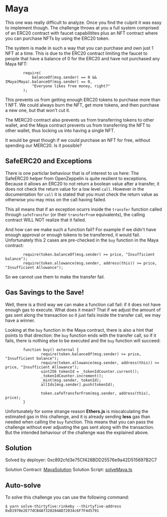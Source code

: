 # Maya

This one was really difficult to analyze. Once you find the culprit it was easy to implement though. The challenge throws at you a full system comprised of an ERC20 contract with faucet capabilitites plus an NFT contract where you can purchase NFTs by using the ERC20 token.

The system is made in such a way that you can purchase and own just 1 NFT at a time. This is due to the ERC20 contract limiting the faucet to people that have a balance of 0 for the ERC20 and have not purchased any Maya NFT:

```
        require(
            balanceOf(msg.sender) == 0 && IMaya(Maya).balanceOf(msg.sender) == 0,
            "Everyone likes free money, right?"
        );
```

This prevents us from getting enough ERC20 tokens to purchase more than 1 NFT. We could always burn the NFT, get more tokens, and then purchase a new one, but that won't cut it.

The MERC20 contract also prevents us from transferring tokens to other wallet, and the Maya contract prevents us from transferring the NFT to other wallet, thus locking us into having a single NFT.

It would be great though if we could purchase an NFT for free, without spending our MERC20. Is it possible?

## SafeERC20 and Exceptions

There is one particlar behaviour that is of interest to us here: The SafeERC20 helper from OpenZeppelin is quite resilient to exceptions. Because it allows an ERC20 to not return a boolean value after a transfer, it does not check the return value for a low level `call`. However in the documentation for `call` it is stated that you must check the return value as otherwise you may miss on the call having failed.

This all means that if an exception ocurrs inside the `transfer` function called through `safeTransfer` (or their `transferFrom` equivalents), the calling contract WILL NOT realize that it failed.

And how can we make such a function fail? For example if we didn't have enough approval or enough tokens to be transferred, it would fail. Unfortunately this 2 cases are pre-checked in the `buy` function in the Maya contract:

```
        require(token.balanceOf(msg.sender) >= price, "Insufficient balance");
        require(token.allowance(msg.sender, address(this)) >= price, "Insufficient Allowance");
```

So we cannot use them to make the transfer fail.

## Gas Savings to the Save!

Well, there is a third way we can make a function call fail: if it does not have enough gas to execute. What does it mean? That if we adjust the amount of gas sent along the transaction so it just fails inside the transfer call, we may have a winner.

Looking at the `buy` function in the Maya contract, there is also a hint that points to that direction: the `buy` function ends with the transfer call, so if it fails, there is nothing else to be executed and the `buy` function will succeed:

```
        function buy() external {
                require(token.balanceOf(msg.sender) >= price, "Insufficient balance");
                require(token.allowance(msg.sender, address(this)) >= price, "Insufficient Allowance");
                uint256 tokenId = _tokenIdCounter.current();
                _tokenIdCounter.increment();
                _mint(msg.sender, tokenId);
                allIds[msg.sender].push(tokenId);

                token.safeTransferFrom(msg.sender, address(this), price);
        }
```

Unfortunately for some strange reason **Ethers.js** is miscalculating the estimated gas in this challenge, and it is already sending **less** gas than needed when calling the `buy` function. This means that you can pass the challenge without ever adjusting the gas sent along with the transaction. But the intended behaviour of the challenge was the explained above.

## Solution

Solved by deployer: 0xc892cfd3e75Cf428BDD25576e9a42D515697B2C7

Solution Contract: [MayaSolution](./contracts/solutions/MayaSolution.sol)
Solution Script: [solveMaya.ts](./tasks/solveMaya.ts)

## Auto-solve

To solve this challenge you can use the following command:

```
$ yarn solve-thirtyfive:rinkeby --thirtyfive-address 0xD1970e2E77dCB4Af320284AD72034c6F7F4d5791
```
